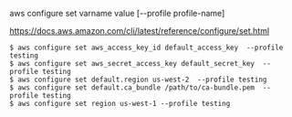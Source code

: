aws configure set varname value [--profile profile-name]

https://docs.aws.amazon.com/cli/latest/reference/configure/set.html

```
$ aws configure set aws_access_key_id default_access_key  --profile testing
$ aws configure set aws_secret_access_key default_secret_key  --profile testing
$ aws configure set default.region us-west-2  --profile testing
$ aws configure set default.ca_bundle /path/to/ca-bundle.pem  --profile testing
$ aws configure set region us-west-1 --profile testing
```
